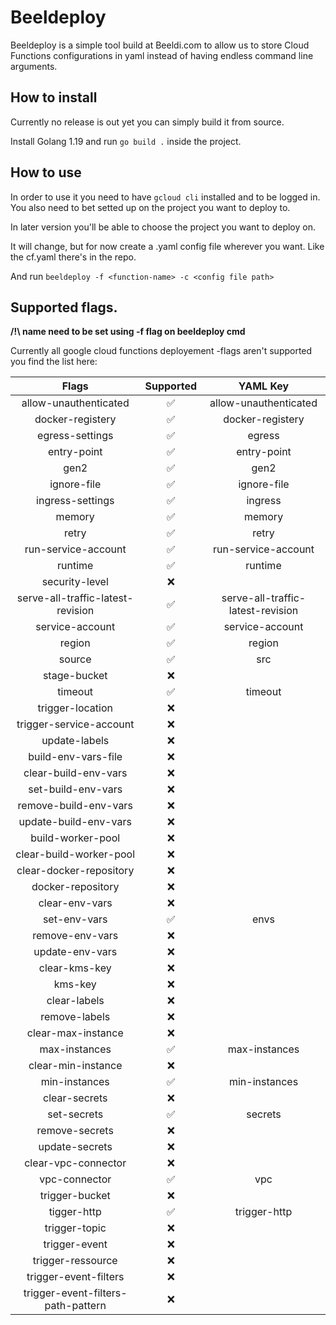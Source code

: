 # Beeldeploy 

Beeldeploy is a simple tool build at Beeldi.com to allow us to store Cloud Functions configurations in yaml instead of having endless command line arguments.

## How to install 

Currently no release is out yet you can simply build it from source.

Install Golang 1.19 and run `go build .` inside the project.

## How to use

In order to use it you need to have `gcloud cli` installed and to be logged in. You also need to bet setted up on the project you want to deploy to.

In later version you'll be able to choose the project you want to deploy on.

It will change, but for now create a .yaml config file wherever you want. Like the cf.yaml there's in the repo.

And run `beeldeploy -f <function-name> -c <config file path>`

## Supported flags.

**/!\ name need to be set using -f flag on beeldeploy cmd**

Currently all google cloud functions deployement -flags aren't supported you find the list here:

|               Flags                | Supported |             YAML Key              |
| :--------------------------------: | :-------: | :-------------------------------: |
|       allow-unauthenticated        |     ✅     |       allow-unauthenticated       |
|          docker-registery          |     ✅     |         docker-registery          |
|          egress-settings           |     ✅     |              egress               |
|            entry-point             |     ✅     |            entry-point            |
|                gen2                |     ✅     |               gen2                |
|            ignore-file             |     ✅     |            ignore-file            |
|          ingress-settings          |     ✅     |              ingress              |
|               memory               |     ✅     |              memory               |
|               retry                |     ✅     |               retry               |
|        run-service-account         |     ✅     |        run-service-account        |
|              runtime               |     ✅     |              runtime              |
|           security-level           |     ❌     |
| serve-all-traffic-latest-revision  |     ✅     | serve-all-traffic-latest-revision |
|          service-account           |     ✅     |          service-account          |
|               region               |     ✅     |              region               |
|               source               |     ✅     |                src                |
|            stage-bucket            |     ❌     |
|              timeout               |     ✅     |              timeout              |
|          trigger-location          |     ❌     |
|      trigger-service-account       |     ❌     |
|           update-labels            |     ❌     |
|        build-env-vars-file         |     ❌     |
|        clear-build-env-vars        |     ❌     |
|         set-build-env-vars         |     ❌     |
|       remove-build-env-vars        |     ❌     |
|       update-build-env-vars        |     ❌     |
|         build-worker-pool          |     ❌     |
|      clear-build-worker-pool       |     ❌     |
|      clear-docker-repository       |     ❌     |
|         docker-repository          |     ❌     |
|           clear-env-vars           |     ❌     |
|            set-env-vars            |     ✅     |               envs                |
|          remove-env-vars           |     ❌     |
|          update-env-vars           |     ❌     |
|           clear-kms-key            |     ❌     |
|              kms-key               |     ❌     |
|            clear-labels            |     ❌     |
|           remove-labels            |     ❌     |
|         clear-max-instance         |     ❌     |
|           max-instances            |     ✅     |           max-instances           |
|         clear-min-instance         |     ❌     |
|           min-instances            |     ✅     |           min-instances           |
|           clear-secrets            |     ❌     |
|            set-secrets             |     ✅     |              secrets              |
|           remove-secrets           |     ❌     |
|           update-secrets           |     ❌     |
|        clear-vpc-connector         |     ❌     |
|           vpc-connector            |     ✅     |                vpc                |
|           trigger-bucket           |     ❌     |
|            tigger-http             |     ✅     |           trigger-http            |
|           trigger-topic            |     ❌     |
|           trigger-event            |     ❌     |
|         trigger-ressource          |     ❌     |
|       trigger-event-filters        |     ❌     |
| trigger-event-filters-path-pattern |     ❌     |













    